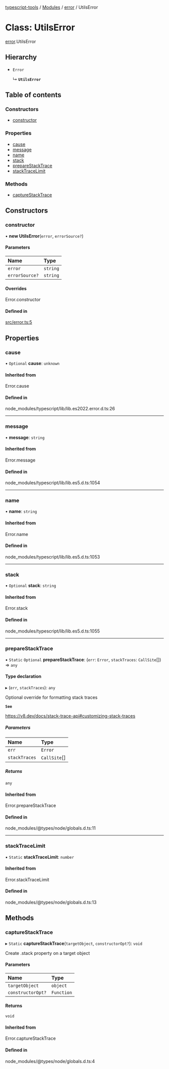 [typescript-tools](../README.md) / [Modules](../modules.md) / [error](../modules/error.md) / UtilsError

# Class: UtilsError

[error](../modules/error.md).UtilsError

## Hierarchy

- `Error`

  ↳ **`UtilsError`**

## Table of contents

### Constructors

- [constructor](error.UtilsError.md#constructor)

### Properties

- [cause](error.UtilsError.md#cause)
- [message](error.UtilsError.md#message)
- [name](error.UtilsError.md#name)
- [stack](error.UtilsError.md#stack)
- [prepareStackTrace](error.UtilsError.md#preparestacktrace)
- [stackTraceLimit](error.UtilsError.md#stacktracelimit)

### Methods

- [captureStackTrace](error.UtilsError.md#capturestacktrace)

## Constructors

### constructor

• **new UtilsError**(`error`, `errorSource?`)

#### Parameters

| Name           | Type     |
| :------------- | :------- |
| `error`        | `string` |
| `errorSource?` | `string` |

#### Overrides

Error.constructor

#### Defined in

[src/error.ts:5](https://github.com/jonathanchowjh/ts-utils/blob/9c0d20c/src/error.ts#L5)

## Properties

### cause

• `Optional` **cause**: `unknown`

#### Inherited from

Error.cause

#### Defined in

node_modules/typescript/lib/lib.es2022.error.d.ts:26

---

### message

• **message**: `string`

#### Inherited from

Error.message

#### Defined in

node_modules/typescript/lib/lib.es5.d.ts:1054

---

### name

• **name**: `string`

#### Inherited from

Error.name

#### Defined in

node_modules/typescript/lib/lib.es5.d.ts:1053

---

### stack

• `Optional` **stack**: `string`

#### Inherited from

Error.stack

#### Defined in

node_modules/typescript/lib/lib.es5.d.ts:1055

---

### prepareStackTrace

▪ `Static` `Optional` **prepareStackTrace**: (`err`: `Error`, `stackTraces`: `CallSite`[]) => `any`

#### Type declaration

▸ (`err`, `stackTraces`): `any`

Optional override for formatting stack traces

**`See`**

https://v8.dev/docs/stack-trace-api#customizing-stack-traces

##### Parameters

| Name          | Type         |
| :------------ | :----------- |
| `err`         | `Error`      |
| `stackTraces` | `CallSite`[] |

##### Returns

`any`

#### Inherited from

Error.prepareStackTrace

#### Defined in

node_modules/@types/node/globals.d.ts:11

---

### stackTraceLimit

▪ `Static` **stackTraceLimit**: `number`

#### Inherited from

Error.stackTraceLimit

#### Defined in

node_modules/@types/node/globals.d.ts:13

## Methods

### captureStackTrace

▸ `Static` **captureStackTrace**(`targetObject`, `constructorOpt?`): `void`

Create .stack property on a target object

#### Parameters

| Name              | Type       |
| :---------------- | :--------- |
| `targetObject`    | `object`   |
| `constructorOpt?` | `Function` |

#### Returns

`void`

#### Inherited from

Error.captureStackTrace

#### Defined in

node_modules/@types/node/globals.d.ts:4
